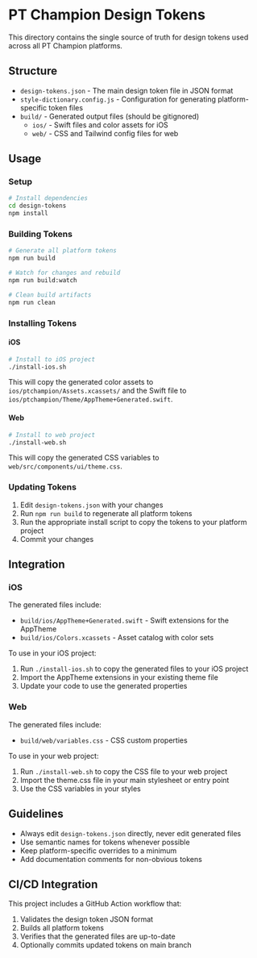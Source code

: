 # PT Champion Design Tokens

This directory contains the single source of truth for design tokens used across all PT Champion platforms.

## Structure

- `design-tokens.json` - The main design token file in JSON format
- `style-dictionary.config.js` - Configuration for generating platform-specific token files
- `build/` - Generated output files (should be gitignored)
  - `ios/` - Swift files and color assets for iOS
  - `web/` - CSS and Tailwind config files for web

## Usage

### Setup

```bash
# Install dependencies
cd design-tokens
npm install
```

### Building Tokens

```bash
# Generate all platform tokens
npm run build

# Watch for changes and rebuild
npm run build:watch

# Clean build artifacts
npm run clean
```

### Installing Tokens

#### iOS

```bash
# Install to iOS project
./install-ios.sh
```

This will copy the generated color assets to `ios/ptchampion/Assets.xcassets/` and the Swift file to `ios/ptchampion/Theme/AppTheme+Generated.swift`.

#### Web

```bash
# Install to web project
./install-web.sh
```

This will copy the generated CSS variables to `web/src/components/ui/theme.css`.

### Updating Tokens

1. Edit `design-tokens.json` with your changes
2. Run `npm run build` to regenerate all platform tokens
3. Run the appropriate install script to copy the tokens to your platform project
4. Commit your changes

## Integration

### iOS

The generated files include:

- `build/ios/AppTheme+Generated.swift` - Swift extensions for the AppTheme
- `build/ios/Colors.xcassets` - Asset catalog with color sets

To use in your iOS project:
1. Run `./install-ios.sh` to copy the generated files to your iOS project
2. Import the AppTheme extensions in your existing theme file
3. Update your code to use the generated properties

### Web

The generated files include:

- `build/web/variables.css` - CSS custom properties

To use in your web project:
1. Run `./install-web.sh` to copy the CSS file to your web project
2. Import the theme.css file in your main stylesheet or entry point
3. Use the CSS variables in your styles

## Guidelines

- Always edit `design-tokens.json` directly, never edit generated files
- Use semantic names for tokens whenever possible
- Keep platform-specific overrides to a minimum
- Add documentation comments for non-obvious tokens

## CI/CD Integration

This project includes a GitHub Action workflow that:

1. Validates the design token JSON format
2. Builds all platform tokens
3. Verifies that the generated files are up-to-date
4. Optionally commits updated tokens on main branch 